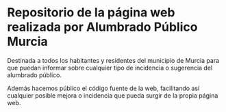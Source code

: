 # Repositorio de la página web realizada por Alumbrado Público Murcia
Destinada a todos los habitantes y residentes del municipio de Murcia para que puedan informar sobre cualquier tipo de incidencia o sugerencia del alumbrado público.

Además hacemos público el código fuente de la web, facilitando así cualquier posible mejora o incidencia que pueda surgir de la propia página web.
